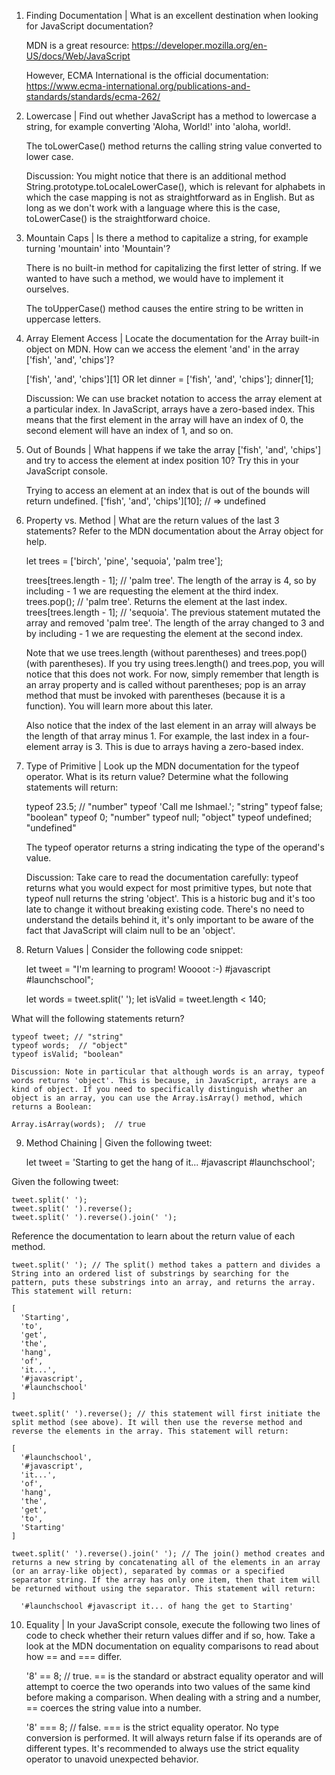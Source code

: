 1. Finding Documentation | What is an excellent destination when looking for JavaScript documentation?

    MDN is a great resource: https://developer.mozilla.org/en-US/docs/Web/JavaScript

    However, ECMA International is the official documentation: https://www.ecma-international.org/publications-and-standards/standards/ecma-262/

2. Lowercase | Find out whether JavaScript has a method to lowercase a string, for example converting 'Aloha, World!' into 'aloha, world!.

    The toLowerCase() method returns the calling string value converted to lower case.

    Discussion: You might notice that there is an additional method String.prototype.toLocaleLowerCase(), which is relevant for alphabets in which the case mapping is not as straightforward as in English. But as long as we don't work with a language where this is the case, toLowerCase() is the straightforward choice.

3. Mountain Caps | Is there a method to capitalize a string, for example turning 'mountain' into 'Mountain'?

    There is no built-in method for capitalizing the first letter of string. If we wanted to have such a method, we would have to implement it ourselves.

    The toUpperCase() method causes the entire string to be written in uppercase letters. 

4. Array Element Access | Locate the documentation for the Array built-in object on MDN. How can we access the element 'and' in the array ['fish', 'and', 'chips']?

    ['fish', 'and', 'chips'][1]
    OR
    let dinner = ['fish', 'and', 'chips'];
    dinner[1];

    Discussion: We can use bracket notation to access the array element at a particular index. In JavaScript, arrays have a zero-based index. This means that the first element in the array will have an index of 0, the second element will have an index of 1, and so on.

5. Out of Bounds | What happens if we take the array ['fish', 'and', 'chips'] and try to access the element at index position 10? Try this in your JavaScript console.

    Trying to access an element at an index that is out of the bounds will return undefined.
    ['fish', 'and', 'chips'][10]; // => undefined

6. Property vs. Method | What are the return values of the last 3 statements? Refer to the MDN documentation about the Array object for help.

    let trees = ['birch', 'pine', 'sequoia', 'palm tree'];

    trees[trees.length - 1]; // 'palm tree'. The length of the array is 4, so by including - 1 we are requesting the element at the third index. 
    trees.pop(); // 'palm tree'. Returns the element at the last index.
    trees[trees.length - 1]; // 'sequoia'. The previous statement mutated the array and removed 'palm tree'. The length of the array changed to 3 and by including - 1 we are requesting the element at the second index. 

    Note that we use trees.length (without parentheses) and trees.pop() (with parentheses). If you try using trees.length() and trees.pop, you will notice that this does not work. For now, simply remember that length is an array property and is called without parentheses; pop is an array method that must be invoked with parentheses (because it is a function). You will learn more about this later.

    Also notice that the index of the last element in an array will always be the length of that array minus 1. For example, the last index in a four-element array is 3. This is due to arrays having a zero-based index.

7. Type of Primitive | Look up the MDN documentation for the typeof operator. What is its return value? Determine what the following statements will return:

    typeof 23.5; // "number"
    typeof 'Call me Ishmael.'; "string"
    typeof false; "boolean"
    typeof 0; "number"
    typeof null; "object"
    typeof undefined; "undefined"

     The typeof operator returns a string indicating the type of the operand's value.

    Discussion: Take care to read the documentation carefully: typeof returns what you would expect for most primitive types, but note that typeof null returns the string 'object'. This is a historic bug and it's too late to change it without breaking existing code. There's no need to understand the details behind it, it's only important to be aware of the fact that JavaScript will claim null to be an 'object'.
   
8. Return Values | Consider the following code snippet:

    let tweet = "I'm learning to program! Woooot :-) #javascript #launchschool";

    let words = tweet.split(' ');
    let isValid = tweet.length < 140;

What will the following statements return?

    typeof tweet; // "string"
    typeof words;  // "object"
    typeof isValid; "boolean"

    Discussion: Note in particular that although words is an array, typeof words returns 'object'. This is because, in JavaScript, arrays are a kind of object. If you need to specifically distinguish whether an object is an array, you can use the Array.isArray() method, which returns a Boolean:

    Array.isArray(words);  // true

9. Method Chaining | Given the following tweet:

    let tweet = 'Starting to get the hang of it... #javascript #launchschool';

Given the following tweet:

    tweet.split(' ');
    tweet.split(' ').reverse();
    tweet.split(' ').reverse().join(' ');

Reference the documentation to learn about the return value of each method.

    tweet.split(' '); // The split() method takes a pattern and divides a String into an ordered list of substrings by searching for the pattern, puts these substrings into an array, and returns the array. This statement will return:

    [
      'Starting',
      'to',
      'get',
      'the',
      'hang',
      'of',
      'it...',
      '#javascript',
      '#launchschool'
    ]

    tweet.split(' ').reverse(); // this statement will first initiate the split method (see above). It will then use the reverse method and reverse the elements in the array. This statement will return: 

    [
      '#launchschool',
      '#javascript',
      'it...',
      'of',
      'hang',
      'the',
      'get',
      'to',
      'Starting'
    ]

    tweet.split(' ').reverse().join(' '); // The join() method creates and returns a new string by concatenating all of the elements in an array (or an array-like object), separated by commas or a specified separator string. If the array has only one item, then that item will be returned without using the separator. This statement will return: 

      '#launchschool #javascript it... of hang the get to Starting'

10. Equality | In your JavaScript console, execute the following two lines of code to check whether their return values differ and if so, how. Take a look at the MDN documentation on equality comparisons to read about how == and === differ.

    '8' == 8; // true. == is the standard or abstract equality operator and will attempt to coerce the two operands into two values of the same kind before making a comparison.  When dealing with a string and a number, == coerces the string value into a number.

    '8' === 8; // false. === is the strict equality operator. No type conversion is performed. It will always return false if its operands are of different types. It's recommended to always use the strict equality operator to unavoid unexpected behavior. 





